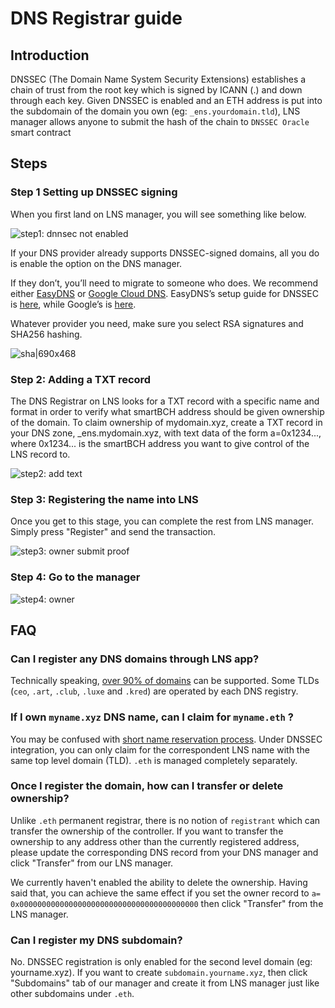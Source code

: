 # DNS Registrar guide

## Introduction

DNSSEC (The Domain Name System Security Extensions) establishes a chain of trust from the root key which is signed by ICANN (.) and down through each key. Given DNSSEC is enabled and an ETH address is put into the subdomain of the domain you own (eg: `_ens.yourdomain.tld`), LNS manager allows anyone to submit the hash of the chain to `DNSSEC Oracle` smart contract

## Steps

### Step 1 Setting up DNSSEC signing

When you first land on LNS manager, you will see something like below.

![step1: dnnsec not enabled](<.gitbook/assets/dnssec\_step1 (1).png>)

If your DNS provider already supports DNSSEC-signed domains, all you do is enable the option on the DNS manager.

If they don’t, you’ll need to migrate to someone who does. We recommend either [EasyDNS](https://www.easydns.com) or [Google Cloud DNS](https://cloudplatform.googleblog.com/2017/11/DNSSEC-now-available-in-Cloud-DNS.html). EasyDNS’s setup guide for DNSSEC is [here](https://fusion.easydns.com/Knowledgebase/Article/View/18/7/dnssec), while Google’s is [here](https://cloud.google.com/dns/dnssec-config).

Whatever provider you need, make sure you select RSA signatures and SHA256 hashing.

![sha|690x468](<.gitbook/assets/dnssec\_sha (1).png>)

### Step 2: Adding a TXT record

The DNS Registrar on LNS looks for a TXT record with a specific name and format in order to verify what smartBCH address should be given ownership of the domain. To claim ownership of mydomain.xyz, create a TXT record in your DNS zone, \_ens.mydomain.xyz, with text data of the form a=0x1234..., where 0x1234... is the smartBCH address you want to give control of the LNS record to.

![step2: add text](<.gitbook/assets/dnssec\_step2 (1).png>)

### Step 3: Registering the name into LNS

Once you get to this stage, you can complete the rest from LNS manager. Simply press "Register" and send the transaction.

![step3: owner submit proof](<.gitbook/assets/dnssec\_step3 (1).png>)

### Step 4: Go to the manager

![step4: owner](<.gitbook/assets/dnssec\_step4 (1).png>)

## FAQ

### Can I register any DNS domains through LNS app?

Technically speaking, [over 90% of domains](https://medium.com/the-ethereum-name-service/upcoming-changes-to-the-ens-root-a1b78fd52b38) can be supported. Some TLDs (`ceo`, `.art`, `.club`, `.luxe` and `.kred`) are operated by each DNS registry.

### If I own `myname.xyz` DNS name, can I claim for `myname.eth` ?

You may be confused with [short name reservation process](https://medium.com/the-ethereum-name-service/timeline-for-3-6-character-name-reservation-auction-and-instant-registrations-e39aa2f89dc9). Under DNSSEC integration, you can only claim for the correspondent LNS name with the same top level domain (TLD). `.eth` is managed completely separately.

### Once I register the domain, how can I transfer or delete ownership?

Unlike `.eth` permanent registrar, there is no notion of `registrant` which can transfer the ownership of the controller. If you want to transfer the ownership to any address other than the currently registered address, please update the corresponding DNS record from your DNS manager and click "Transfer" from our LNS manager.

We currently haven't enabled the ability to delete the ownership. Having said that, you can achieve the same effect if you set the owner record to `a= 0x0000000000000000000000000000000000000000` then click "Transfer" from the LNS manager.

### Can I register my DNS subdomain?

No. DNSSEC registration is only enabled for the second level domain (eg: yourname.xyz). If you want to create `subdomain.yourname.xyz`, then click "Subdomains" tab of our manager and create it from LNS manager just like other subdomains under `.eth`.
